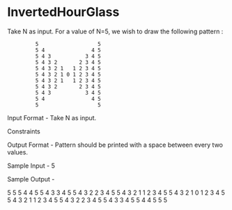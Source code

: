 # InvertedHourGlass

Take N as input. For a value of N=5, we wish to draw the following pattern :

             5                   5 
             5 4               4 5 
             5 4 3           3 4 5 
             5 4 3 2       2 3 4 5 
             5 4 3 2 1   1 2 3 4 5 
             5 4 3 2 1 0 1 2 3 4 5 
             5 4 3 2 1   1 2 3 4 5 
             5 4 3 2       2 3 4 5 
             5 4 3           3 4 5 
             5 4               4 5 
             5                   5 

Input Format -
Take N as input.

Constraints 

Output Format -
Pattern should be printed with a space between every two values.

Sample Input -
5

Sample Output -

5                   5 
5 4               4 5 
5 4 3           3 4 5 
5 4 3 2       2 3 4 5 
5 4 3 2 1   1 2 3 4 5 
5 4 3 2 1 0 1 2 3 4 5 
5 4 3 2 1   1 2 3 4 5 
5 4 3 2       2 3 4 5 
5 4 3           3 4 5 
5 4               4 5 
5                   5 
